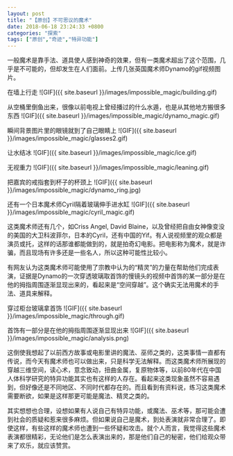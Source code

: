```yaml
---
layout: post
title: "【原创】不可思议的魔术"
date: 2018-06-18 23:24:33 +0800
categories: "探索"
tags: ["原创","奇迹","特异功能"]
---
```


一般魔术是靠手法、道具使人感到神奇的效果，但有一类魔术超出了这个范围，几乎是不可能的，但却发生在人们面前。上传几张英国魔术师Dynamo的gif视频图片。

在墙上行走
![GIF]({{ site.baseurl }}/images/impossible_magic/building.gif)<br>

从空桶里倒鱼出来，很像以前电视上曾经播过的什么水遁，也是从其他地方搬很多东西
![GIF]({{ site.baseurl }}/images/impossible_magic/dynamo_magic.gif)<br>

瞬间背景图片里的眼镜就到了自己眼睛上
![GIF]({{ site.baseurl }}/images/impossible_magic/glasses2.gif)<br>

让水结冰
![GIF]({{ site.baseurl }}/images/impossible_magic/ice.gif)<br>

无视重力
![GIF]({{ site.baseurl }}/images/impossible_magic/leaning.gif)<br>

把嘉宾的戒指套到杯子的杯颈上
![GIF]({{ site.baseurl }}/images/impossible_magic/dynamo_ring.jpg)<br>

还有一个日本魔术师Cyril隔着玻璃伸手进水缸
![GIF]({{ site.baseurl }}/images/impossible_magic/cyril_magic.gif)<br>

这类魔术师还有几个，如Criss Angel, David Blaine，以及曾经把自由女神像变没的美国的大卫科波菲尔，日本的Cyril，还有中国的Yif。有人说视频里的观众都是演员或托，这样的话那谁都能做到的，就是拍奇幻电影。把电影称为魔术，就是诈骗，而且现场有许多还是一些名人，所以这种可能性比较小。

有网友认为这类魔术师可能使用了宗教中认为的“精灵”的力量在帮助他们完成表演，证据是Dynamo的一次穿透玻璃取首饰的慢镜头的视频中首饰的某一部分是在他的拇指周围逐渐显现出来的，看起来是“空间穿越”。这个确实无法用魔术的手法、道具来解释。

穿过柜台玻璃拿首饰
![GIF]({{ site.baseurl }}/images/impossible_magic/through.gif)<br>

首饰有一部分是在他的拇指周围逐渐显现出来
![GIF]({{ site.baseurl }}/images/impossible_magic/analysis.png)<br>

这倒使我想起了以前西方故事或电影里讲的魔法、巫师之类的，这类事情一直都有传说，而今天有魔术师也可以做出来，只是科学无法解释。而这类魔术师所展现的穿越三维空间，读心术，意念致动，扭曲金属，复原物体等，以前80年代在中国人体科学研究的特异功能其实也有这样的人存在。看起来这类现象虽然不容易遇到，但好像还是不同地区、不同时代都存在的。而且看到有资料说，练习这类魔术需要断欲，如果是这样那更可能是魔法、精灵之类的。

其实想想也合理，设想如果有人说自己有特异功能，或魔法、巫术等，那可能会遭到社会的质疑和惹来很多麻烦。但如果说自己是魔术，到处表演就非常合理了。即使这样，有些这样的魔术师也遭到一些怀疑和攻击。就个人而言，我觉得这些魔术表演都很精彩，无论他们是怎么表演出来的，那是他们自己的秘密，他们给观众带来了欢乐，就应该赞赏。
